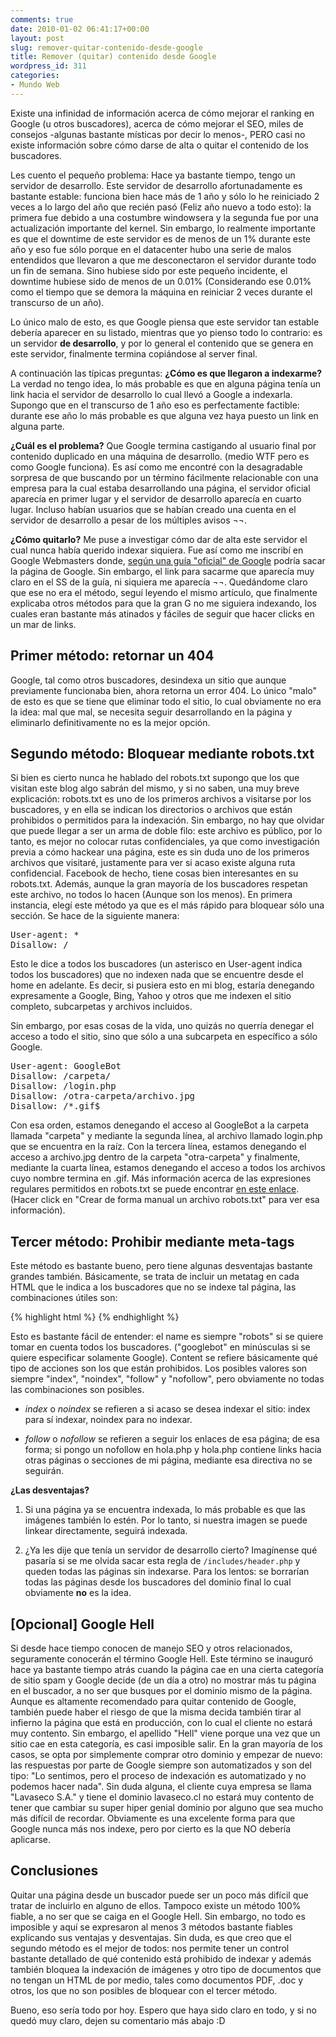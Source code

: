 ```yaml
---
comments: true
date: 2010-01-02 06:41:17+00:00
layout: post
slug: remover-quitar-contenido-desde-google
title: Remover (quitar) contenido desde Google
wordpress_id: 311
categories:
- Mundo Web
---
```


Existe una infinidad de información acerca de cómo mejorar el ranking en Google (u otros buscadores), acerca de cómo mejorar el SEO, miles de consejos -algunas bastante místicas por decir lo menos-, PERO casi no existe información sobre cómo darse de alta o quitar el contenido de los buscadores. 

Les cuento el pequeño problema: Hace ya bastante tiempo, tengo un servidor de desarrollo. Este servidor de desarrollo afortunadamente es bastante estable: funciona bien hace más de 1 año y sólo lo he reiniciado 2 veces a lo largo del año que recién pasó (Feliz año nuevo a todo esto): la primera fue debido a una costumbre windowsera y la segunda fue por una actualización importante del kernel. Sin embargo, lo realmente importante es que el downtime de este servidor es de menos de un 1% durante este año y eso fue sólo porque en el datacenter hubo una serie de malos entendidos que llevaron a que me desconectaron el servidor durante todo un fin de semana. Sino hubiese sido por este pequeño incidente, el downtime hubiese sido de menos de un 0.01% (Considerando ese 0.01% como el tiempo que se demora la máquina en reiniciar 2 veces durante el transcurso de un año). 
<!-- more -->
Lo único malo de esto, es que Google piensa que este servidor tan estable debería aparecer en su listado, mientras que yo pienso todo lo contrario: es un servidor **de desarrollo**, y por lo general el contenido que se genera en este servidor, finalmente termina copiándose al server final. 

A continuación las típicas preguntas: 
**¿Cómo es que llegaron a indexarme?** 
La verdad no tengo idea, lo más probable es que en alguna página tenía un link hacia el servidor de desarrollo lo cual llevó a Google a indexarla. Supongo que en el transcurso de 1 año eso es perfectamente factible: durante ese año lo más probable es que alguna vez haya puesto un link en alguna parte. 

**¿Cuál es el problema?**
Que Google termina castigando al usuario final por contenido duplicado en una máquina de desarrollo. (medio WTF pero es como Google funciona). Es así como me encontré con la desagradable sorpresa de que buscando por un término fácilmente relacionable con una empresa para la cual estaba desarrollando una página, el servidor oficial aparecía en primer lugar y el servidor de desarrollo aparecía en cuarto lugar. Incluso habían usuarios que se habían creado una cuenta en el servidor de desarrollo a pesar de los múltiples avisos ¬¬. 

**¿Cómo quitarlo?** 
Me puse a investigar cómo dar de alta este servidor el cual nunca había querido indexar siquiera. Fue así como me inscribí en Google Webmasters donde, [según una guía "oficial" de Google](http://googlewebmastercentral.blogspot.com/2007/04/requesting-removal-of-content-from-our.html) podría sacar la página de Google. Sin embargo, el link para sacarme que aparecía muy claro en el SS de la guía, ni siquiera me aparecía ¬¬. 
Quedándome claro que ese no era el método, seguí leyendo el mismo artículo, que finalmente explicaba otros métodos para que la gran G no me siguiera indexando, los cuales eran bastante más atinados y fáciles de seguir que hacer clicks en un mar de links. 



## Primer método: retornar un 404


Google, tal como otros buscadores, desindexa un sitio que aunque previamente funcionaba bien, ahora retorna un error 404. Lo único "malo" de esto es que se tiene que eliminar todo el sitio, lo cual obviamente no era la idea: mal que mal, se necesita seguir desarrollando en la página y eliminarlo definitivamente no es la mejor opción. 



## Segundo método: Bloquear mediante robots.txt


Si bien es cierto nunca he hablado del robots.txt supongo que los que visitan este blog algo sabrán del mismo, y si no saben, una muy breve explicación: robots.txt es uno de los primeros archivos a visitarse por los buscadores, y en ella se indican los directorios o archivos que están prohibidos o permitidos para la indexación.
Sin embargo, no hay que olvidar que puede llegar a ser un arma de doble filo: este archivo es público, por lo tanto, es mejor no colocar rutas confidenciales, ya que como investigación previa a cómo hackear una página, este es sin duda uno de los primeros archivos que visitaré, justamente para ver si acaso existe alguna ruta confidencial. Facebook de hecho, tiene cosas bien interesantes en su robots.txt. Además, aunque la gran mayoría de los buscadores respetan este archivo, no todos lo hacen (Aunque son los menos). 
En primera instancia, elegí este método ya que es el más rápido para bloquear sólo una sección. Se hace de la siguiente manera: 

<pre>User-agent: *
Disallow: /</pre>
Esto le dice a todos los buscadores (un asterisco en User-agent indica todos los buscadores) que no indexen nada que se encuentre desde el home en adelante. Es decir, si pusiera esto en mi blog, estaría denegando expresamente a Google, Bing, Yahoo y otros que me indexen el sitio completo, subcarpetas y archivos incluidos. 

Sin embargo, por esas cosas de la vida, uno quizás no querría denegar el acceso a todo el sitio, sino que sólo a una subcarpeta en específico a sólo Google. 
<pre>User-agent: GoogleBot
Disallow: /carpeta/
Disallow: /login.php
Disallow: /otra-carpeta/archivo.jpg
Disallow: /*.gif$</pre>

Con esa orden, estamos denegando el acceso al GoogleBot a la carpeta llamada "carpeta" y mediante la segunda línea, al archivo llamado login.php que se encuentra en la raíz. Con la tercera línea, estamos denegando el acceso a archivo.jpg dentro de la carpeta "otra-carpeta" y finalmente, mediante la cuarta línea, estamos denegando el acceso a todos los archivos cuyo nombre termina en .gif. 
Más información acerca de las expresiones regulares permitidos en robots.txt se puede encontrar [en este enlace](http://www.google.com/support/webmasters/bin/answer.py?hl=es&answer=156449). (Hacer click en "Crear de forma manual un archivo robots.txt" para ver esa información). 



## Tercer método: Prohibir mediante meta-tags


Este método es bastante bueno, pero tiene algunas desventajas bastante grandes también. Básicamente, se trata de incluir un metatag en cada HTML que le indica a los buscadores que no se indexe tal página, las combinaciones útiles son: 

{% highlight html %}<meta name="robots" content="noindex, follow">
<meta name="robots" content="index, nofollow">
<meta name="robots" content="noindex, nofollow">{% endhighlight %}

Esto es bastante fácil de entender: el name es siempre "robots" si se quiere tomar en cuenta todos los buscadores. ("googlebot" en minúsculas si se quiere especificar solamente Google). 
Content se refiere básicamente qué tipo de acciones son los que están prohibidos. Los posibles valores son siempre "index", "noindex", "follow" y "nofollow", pero obviamente no todas las combinaciones son posibles. 


  * _index_ o _noindex_ se refieren a si acaso se desea indexar el sitio: index para sí indexar, noindex para no indexar.


  * _follow_ o _nofollow_ se refieren a seguir los enlaces de esa página; de esa forma; si pongo un nofollow en hola.php y hola.php contiene links hacia otras páginas o secciones de mi página, mediante esa directiva no se seguirán.



**¿Las desventajas?**


  1. Si una página ya se encuentra indexada, lo más probable es que las imágenes también lo estén. Por lo tanto, si nuestra imagen se puede linkear directamente, seguirá indexada.


  2. ¿Ya les dije que tenía un servidor de desarrollo cierto? Imagínense qué pasaría si se me olvida sacar esta regla de `/includes/header.php` y queden todas las páginas sin indexarse. Para los lentos: se borrarían todas las páginas desde los buscadores del dominio final lo cual obviamente **no** es la idea. 





## [Opcional] Google Hell



Si desde hace tiempo conocen de manejo SEO y otros relacionados, seguramente conocerán el término Google Hell. Este término se inauguró hace ya bastante tiempo atrás cuando la página cae en una cierta categoría de sitio spam y Google decide (de un día a otro) no mostrar más tu página en el buscador, a no ser que busques por el dominio mismo de la página. Aunque es altamente recomendado para quitar contenido de Google, también puede haber el riesgo de que la misma decida también tirar al infierno la página que está en producción, con lo cual el cliente no estará muy contento.
Sin embargo, el apellido "Hell" viene porque una vez que un sitio cae en esta categoría, es casi imposible salir. En la gran mayoría de los casos, se opta por simplemente comprar otro dominio y empezar de nuevo: las respuestas por parte de Google siempre son automatizados y son del tipo: "Lo sentimos, pero el proceso de indexación es automatizado y no podemos hacer nada". Sin duda alguna, el cliente cuya empresa se llama "Lavaseco S.A." y tiene el dominio lavaseco.cl no estará muy contento de tener que cambiar su super hiper genial dominio por alguno que sea mucho más difícil de recordar. 
Obviamente es una excelente forma para que Google nunca más nos indexe, pero por cierto es la que NO debería aplicarse. 




## Conclusiones



Quitar una página desde un buscador puede ser un poco más difícil que tratar de incluirlo en alguno de ellos. Tampoco existe un método 100% fiable, a no ser que se caiga en el Google Hell. Sin embargo, no todo es imposible y aquí se expresaron al menos 3 métodos bastante fiables explicando sus ventajas y desventajas. 
Sin duda, es que creo que el segundo método es el mejor de todos: nos permite tener un control bastante detallado de qué contenido está prohibido de indexar y además también bloquea la indexación de imágenes y otro tipo de documentos que no tengan un HTML de por medio, tales como documentos PDF, .doc y otros, los que no son posibles de bloquear con el tercer método. 

Bueno, eso sería todo por hoy. Espero que haya sido claro en todo, y si no quedó muy claro, dejen su comentario más abajo :D

